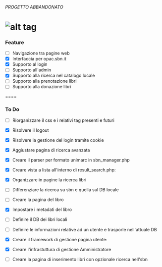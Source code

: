 ###### PROGETTO ABBANDONATO

![alt tag](https://raw.github.com/retsef/CoLi/master/resources/images/CoLi_humming.png)
====
### Feature

- [ ] Navigazione tra pagine web
- [x] Interfaccia per opac.sbn.it
- [x] Supporto al login
- [ ] Supporto all'admin
- [x] Supporto alla ricerca nel catalogo locale
- [ ] Supporto alla prenotazione libri
- [ ] Supporto alla donazione libri

====
### To Do

- [ ] Riorganizzare il css e i relativi tag presenti e futuri
- [x] Risolvere il logout
- [x] Risolvere la gestione del login tramite cookie
- [x] Aggiustare pagina di ricerca avanzata
- [x] Creare il parser per formato unimarc in sbn_manager.php
- [x] Creare vista a lista all'interno di result_search.php:
 - [x] Organizzare in pagine la ricerca libri
 - [ ] Differenziare la ricerca su sbn e quella sul DB locale
 - [ ] Creare la pagina del libro
 - [x] Impostare i metadati del libro
- [ ] Definire il DB dei libri locali
- [ ] Definire le informazioni relative ad un utente e trasporle nell'attuale DB
- [x] Creare il framework di gestione pagina utente:
 - [x] Creare l'infrastuttura di gestione Amministratore
 - [ ] Creare la pagina di inserimento libri con opzionale ricerca nell'sbn

